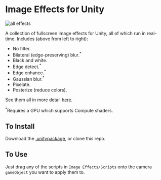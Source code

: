 # Image Effects for Unity

![all effects](https://imgur.com/DxGTbdR.png)

A collection of fullscreen image effects for Unity, all of which run in real-time. Includes (above from left to right):

- No filter.
- Bilateral (edge-preserving) blur.<sup>*</sup>
- Black and white.
- Edge detect.<sup>*</sup>
- Edge enhance.<sup>*</sup>
- Gaussian blur.<sup>*</sup>
- Pixelate.
- Posterize (reduce colors).

See them all in more detail [here](https://imgur.com/a/5oBfosa).

<sup>*</sup>Requires a GPU which supports Compute shaders.



## To Install

Download the [.unitypackage](https://drive.google.com/open?id=1V4H4UwyY09cSlxq2v_ZDbnvvqfyGXh3Z), or clone this repo.



## To Use

Just drag any of the scripts in `Image Effects/Scripts` onto the camera `gameObject` you want to apply them to.